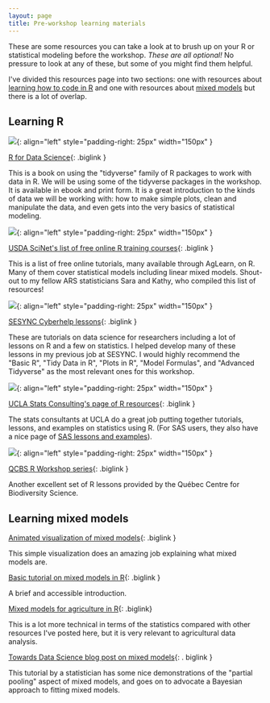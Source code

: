 ```yaml
---
layout: page
title: Pre-workshop learning materials
---
```


These are some resources you can take a look at to brush up on your R or statistical modeling before the workshop. *These are all optional!* No pressure to look at any of these, but some of you might find them helpful. 

I've divided this resources page into two sections: one with resources about [learning how to code in R](#learning-R) and one with resources about [mixed models](#learning-mixed-models) but there is a lot of overlap.

## Learning R

![](https://d33wubrfki0l68.cloudfront.net/b88ef926a004b0fce72b2526b0b5c4413666a4cb/24a30/cover.png){: align="left" style="padding-right: 25px" width="150px" }

[R for Data Science](https://r4ds.had.co.nz/){: .biglink }

This is a book on using the "tidyverse" family of R packages to work with data in R. We will be using some of the tidyverse packages in the workshop. It is available in ebook and print form. It is a great introduction to the kinds of data we will be working with: how to make simple plots, clean and manipulate the data, and even gets into the very basics of statistical modeling.

![](https://content.govdelivery.com/attachments/fancy_images/USDAARS/2019/11/2981209/scinet-logo-small-original_original.png){: align="left" style="padding-right: 25px" width="150px" }

[USDA SciNet's list of free online R training courses](https://scinet.usda.gov/training/free-online-training){: .biglink }

This is a list of free online tutorials, many available through AgLearn, on R. Many of them cover statistical models including linear mixed models. Shout-out to my fellow ARS statisticians Sara and Kathy, who compiled this list of resources!


![](https://sesync-ci.github.io/assets/images/background.png){: align="left" style="padding-right: 25px" width="150px" }

[SESYNC Cyberhelp lessons](https://sesync-ci.github.io/lesson/){: .biglink }

These are tutorials on data science for researchers including a lot of lessons on R and a few on statistics. I helped develop many of these lessons in my previous job at SESYNC. I would highly recommend the "Basic R", "Tidy Data in R", "Plots in R", "Model Formulas", and "Advanced Tidyverse" as the most relevant ones for this workshop.

![](https://upload.wikimedia.org/wikipedia/commons/thumb/e/ed/UCLA_Bruins_script.svg/330px-UCLA_Bruins_script.svg.png){: align="left" style="padding-right: 25px" width="150px" }

[UCLA Stats Consulting's page of R resources](https://stats.oarc.ucla.edu/r/){: .biglink }

The stats consultants at UCLA do a great job putting together tutorials, lessons, and examples on statistics using R. (For SAS users, they also have a nice page of [SAS lessons and examples](https://stats.oarc.ucla.edu/sas/)).

![](https://r.qcbs.ca/images/qcbs_logo_image0032.png){: align="left" style="padding-right: 25px" width="150px" }

[QCBS R Workshop series](https://r.qcbs.ca/){: .biglink }

Another excellent set of R lessons provided by the Qu&eacute;bec Centre for Biodiversity Science.

## Learning mixed models

[Animated visualization of mixed models](http://mfviz.com/hierarchical-models/){: .biglink }

This simple visualization does an amazing job explaining what mixed models are.

[Basic tutorial on mixed models in R](https://ourcodingclub.github.io/tutorials/mixed-models/){: .biglink }

A brief and accessible introduction.

[Mixed models for agriculture in R](https://schmidtpaul.github.io/MMFAIR/){: .biglink}

This is a lot more technical in terms of the statistics compared with other resources I've posted here, but it is very relevant to agricultural data analysis.

[Towards Data Science blog post on mixed models](https://towardsdatascience.com/when-mixed-effects-hierarchical-models-fail-pooling-and-uncertainty-77e667823ae8){: . biglink }

This tutorial by a statistician has some nice demonstrations of the "partial pooling" aspect of mixed models, and goes on to advocate a Bayesian approach to fitting mixed models.


